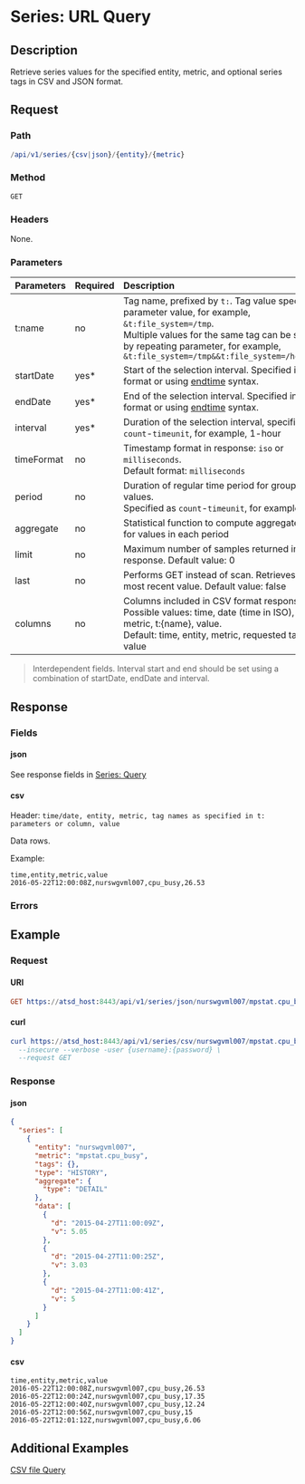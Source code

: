 # Series: URL Query

## Description

Retrieve series values for the specified entity, metric, and optional series tags in CSV and JSON format. 

## Request 

### Path

```elm
/api/v1/series/{csv|json}/{entity}/{metric}
```

### Method 

```
GET
```

### Headers

None.

### Parameters 

|**Parameters**|**Required**|**Description**|
|:---|:---|:---|
|t:name|no|Tag name, prefixed by `t:`. Tag value specified as parameter value, for example, `&t:file_system=/tmp`. <br>Multiple values for the same tag can be specified by repeating parameter, for example, `&t:file_system=/tmp&&t:file_system=/home/export`|
|startDate|yes* |Start of the selection interval. Specified in ISO format or using [endtime](/end-time-syntax.md) syntax.|
|endDate|yes* |End of the selection interval. Specified in ISO format or using [endtime](/end-time-syntax.md) syntax.|
|interval|yes* |Duration of the selection interval, specified as `count`-`timeunit`, for example, 1-hour|
|timeFormat|no|Timestamp format in response: `iso` or `milliseconds`. <br>Default format: `milliseconds`|
|period|no|Duration of regular time period for grouping raw values. <br>Specified as `count`-`timeunit`, for example, 1-hour.|
|aggregate|no|Statistical function to compute aggregated values for values in each period|
|limit|no|Maximum number of samples returned in response. Default value: 0|
|last|no|Performs GET instead of scan. Retrieves only 1 most recent value. Default value: false|
|columns|no|Columns included in CSV format response. <br>Possible values: time, date (time in ISO), entity, metric, t:{name}, value. <br>Default: time, entity, metric, requested tag names, value

> Interdependent fields. Interval start and end should be set using a combination of startDate, endDate and interval.

## Response

### Fields

#### json

See response fields in [Series: Query](query.md#response-fields)

#### csv

Header: `time/date, entity, metric, tag names as specified in t: parameters or column, value`

Data rows.

Example:

```ls
time,entity,metric,value
2016-05-22T12:00:08Z,nurswgvml007,cpu_busy,26.53
```

### Errors

## Example

### Request

#### URI

```elm
GET https://atsd_host:8443/api/v1/series/json/nurswgvml007/mpstat.cpu_busy?startDate=previous_hour&endDate=now&timeFormat=iso
```

#### curl

```elm
curl https://atsd_host:8443/api/v1/series/csv/nurswgvml007/mpstat.cpu_busy?startDate=previous_hour&endDate=now&timeFormat=iso \
  --insecure --verbose -user {username}:{password} \
  --request GET
```

### Response

#### json

```json
{
  "series": [
    {
      "entity": "nurswgvml007",
      "metric": "mpstat.cpu_busy",
      "tags": {},
      "type": "HISTORY",
      "aggregate": {
        "type": "DETAIL"
      },
      "data": [
        {
          "d": "2015-04-27T11:00:09Z",
          "v": 5.05
        },
        {
          "d": "2015-04-27T11:00:25Z",
          "v": 3.03
        },
        {
          "d": "2015-04-27T11:00:41Z",
          "v": 5
        }
      ]
    }
  ]
}
```

#### csv

```ls
time,entity,metric,value
2016-05-22T12:00:08Z,nurswgvml007,cpu_busy,26.53
2016-05-22T12:00:24Z,nurswgvml007,cpu_busy,17.35
2016-05-22T12:00:40Z,nurswgvml007,cpu_busy,12.24
2016-05-22T12:00:56Z,nurswgvml007,cpu_busy,15
2016-05-22T12:01:12Z,nurswgvml007,cpu_busy,6.06
```

## Additional Examples

[CSV file Query](https://github.com/axibase/atsd-docs/blob/master/api/data/examples/series-url-query-csv-format.md)
